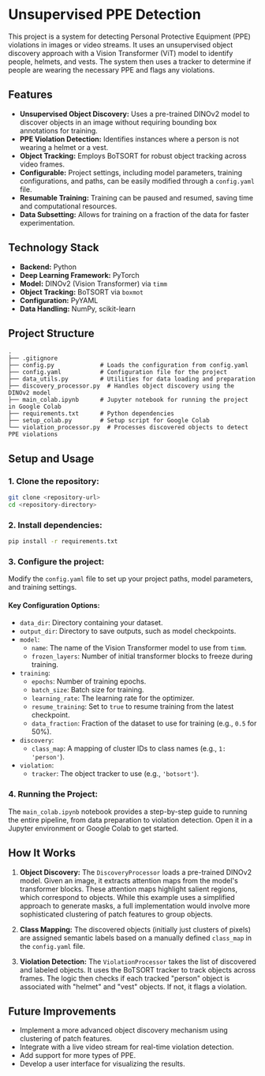 # Unsupervised PPE Detection

This project is a system for detecting Personal Protective Equipment (PPE) violations in images or video streams. It uses an unsupervised object discovery approach with a Vision Transformer (ViT) model to identify people, helmets, and vests. The system then uses a tracker to determine if people are wearing the necessary PPE and flags any violations.

## Features

- **Unsupervised Object Discovery:** Uses a pre-trained DINOv2 model to discover objects in an image without requiring bounding box annotations for training.
- **PPE Violation Detection:** Identifies instances where a person is not wearing a helmet or a vest.
- **Object Tracking:** Employs BoTSORT for robust object tracking across video frames.
- **Configurable:** Project settings, including model parameters, training configurations, and paths, can be easily modified through a `config.yaml` file.
- **Resumable Training:** Training can be paused and resumed, saving time and computational resources.
- **Data Subsetting:** Allows for training on a fraction of the data for faster experimentation.

## Technology Stack

- **Backend:** Python
- **Deep Learning Framework:** PyTorch
- **Model:** DINOv2 (Vision Transformer) via `timm`
- **Object Tracking:** BoTSORT via `boxmot`
- **Configuration:** PyYAML
- **Data Handling:** NumPy, scikit-learn

## Project Structure

```
.
├── .gitignore
├── config.py             # Loads the configuration from config.yaml
├── config.yaml           # Configuration file for the project
├── data_utils.py         # Utilities for data loading and preparation
├── discovery_processor.py  # Handles object discovery using the DINOv2 model
├── main_colab.ipynb      # Jupyter notebook for running the project in Google Colab
├── requirements.txt      # Python dependencies
├── setup_colab.py        # Setup script for Google Colab
└── violation_processor.py  # Processes discovered objects to detect PPE violations
```

## Setup and Usage

### 1. Clone the repository:

```bash
git clone <repository-url>
cd <repository-directory>
```

### 2. Install dependencies:

```bash
pip install -r requirements.txt
```

### 3. Configure the project:

Modify the `config.yaml` file to set up your project paths, model parameters, and training settings.

#### Key Configuration Options:

- `data_dir`: Directory containing your dataset.
- `output_dir`: Directory to save outputs, such as model checkpoints.
- `model`:
    - `name`: The name of the Vision Transformer model to use from `timm`.
    - `frozen_layers`: Number of initial transformer blocks to freeze during training.
- `training`:
    - `epochs`: Number of training epochs.
    - `batch_size`: Batch size for training.
    - `learning_rate`: The learning rate for the optimizer.
    - `resume_training`: Set to `true` to resume training from the latest checkpoint.
    - `data_fraction`: Fraction of the dataset to use for training (e.g., `0.5` for 50%).
- `discovery`:
    - `class_map`: A mapping of cluster IDs to class names (e.g., `1: 'person'`).
- `violation`:
    - `tracker`: The object tracker to use (e.g., `'botsort'`).

### 4. Running the Project:

The `main_colab.ipynb` notebook provides a step-by-step guide to running the entire pipeline, from data preparation to violation detection. Open it in a Jupyter environment or Google Colab to get started.

## How It Works

1.  **Object Discovery:** The `DiscoveryProcessor` loads a pre-trained DINOv2 model. Given an image, it extracts attention maps from the model's transformer blocks. These attention maps highlight salient regions, which correspond to objects. While this example uses a simplified approach to generate masks, a full implementation would involve more sophisticated clustering of patch features to group objects.

2.  **Class Mapping:** The discovered objects (initially just clusters of pixels) are assigned semantic labels based on a manually defined `class_map` in the `config.yaml` file.

3.  **Violation Detection:** The `ViolationProcessor` takes the list of discovered and labeled objects. It uses the BoTSORT tracker to track objects across frames. The logic then checks if each tracked "person" object is associated with "helmet" and "vest" objects. If not, it flags a violation.

## Future Improvements

- Implement a more advanced object discovery mechanism using clustering of patch features.
- Integrate with a live video stream for real-time violation detection.
- Add support for more types of PPE.
- Develop a user interface for visualizing the results.
